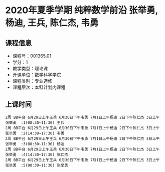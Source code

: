 # 2020年夏季学期 纯粹数学前沿 张举勇, 杨迪, 王兵, 陈仁杰, 韦勇






## 课程信息

- 课程号：001365.01
- 学分：1
- 教学类型：理论课
- 开课单位：数学科学学院
- 课程类别：专业选修
- 课程层次：本科计划内课程

## 上课时间

```
2周 BB平台 6月29日上午王兵 6月30日下午韦勇 7月1日上午杨迪 2日下午陈仁杰 3日上午张举勇  :1(08:30~11:30) 王兵
2周 BB平台 6月29日上午王兵 6月30日下午韦勇 7月1日上午杨迪 2日下午陈仁杰 3日上午张举勇  :2(14:30~17:30) 韦勇
2周 BB平台 6月29日上午王兵 6月30日下午韦勇 7月1日上午杨迪 2日下午陈仁杰 3日上午张举勇  :3(08:30~11:30) 杨迪
2周 BB平台 6月29日上午王兵 6月30日下午韦勇 7月1日上午杨迪 2日下午陈仁杰 3日上午张举勇  :4(14:30~17:30) 陈仁杰
2周 BB平台 6月29日上午王兵 6月30日下午韦勇 7月1日上午杨迪 2日下午陈仁杰 3日上午张举勇  :5(08:30~11:30) 张举勇
```

